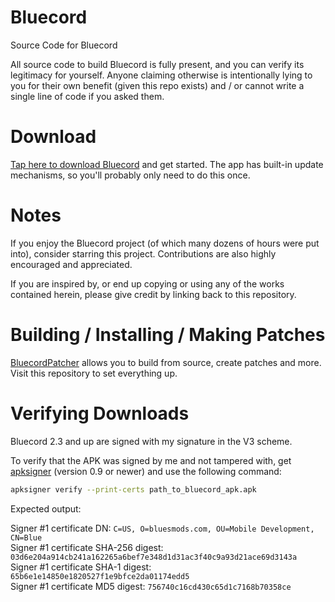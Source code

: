 # Bluecord
Source Code for Bluecord

All source code to build Bluecord is fully present, and you can verify its legitimacy for yourself.
Anyone claiming otherwise is intentionally lying to you for their own benefit (given this repo exists) and / or cannot write a single line of code if you asked them.

# Download
[Tap here to download Bluecord](https://bluesmods.com/bluecord/) and get started.
The app has built-in update mechanisms, so you'll probably only need to do this once.

# Notes
If you enjoy the Bluecord project (of which many dozens of hours were put into), consider starring this project. Contributions are also highly encouraged and appreciated.

If you are inspired by, or end up copying or using any of the works contained herein, please give credit by linking back to this repository.

# Building / Installing / Making Patches
[BluecordPatcher](https://github.com/bluemods/BluecordPatcher/) allows you to build from source, create patches and more.
Visit this repository to set everything up.

# Verifying Downloads
Bluecord 2.3 and up are signed with my signature in the V3 scheme.

To verify that the APK was signed by me and not tampered with, get [apksigner](https://developer.android.com/tools/apksigner) (version 0.9 or newer) and use the following command:

```bash
apksigner verify --print-certs path_to_bluecord_apk.apk
```

Expected output:

Signer #1 certificate DN: `C=US, O=bluesmods.com, OU=Mobile Development, CN=Blue`<br>
Signer #1 certificate SHA-256 digest: `03d6e204a914cb241a162265a6bef7e348d1d31ac3f40c9a93d21ace69d3143a`<br>
Signer #1 certificate SHA-1 digest: `65b6e1e14850e1820527f1e9bfce2da01174edd5`<br>
Signer #1 certificate MD5 digest: `756740c16cd430c65d1c7168b70358ce`<br>
